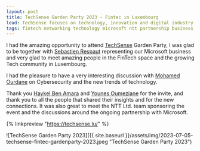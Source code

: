 ```yaml
---
layout: post
title: TechSense Garden Party 2023 - Fintec in Luxembourg
lead: TechSense focuses on technology, innovation and digital industry in Luxembourg and their annual Garden party brings together numerous actors from the tech market with the aim of strengthening relationships between businesses and their customers.
tags: fintech networking technology microsoft ntt partnership business techsense
---
```


I had the amazing opportunity to attend [TechSense](https://techsense.lu/) Garden Party, I was glad to be together with [Sebastien 
Respaut](https://www.linkedin.com/in/srespaut/) representing our 
Microsoft business and very glad to meet amazing people in the FinTech space and the growing Tech community in Luxembourg.

I had the pleasure to have a very interesting discussion with [Mohamed Ourdane](https://www.linkedin.com/in/mohamed-ourdane-7b22149/) on 
Cybersecurity and the new trends of technology.

Thank you [Haykel Ben Amara](https://www.linkedin.com/in/haykel-benamara/) and [Younes 
Oumeziane](https://www.linkedin.com/in/younes-oumeziane-27b82b128/) 
for the invite, and thank you to all the people that shared their insights and for the new 
connections. It was also great to meet the NTT Ltd. team sponsoring the event and the discussions around the ongoing partnership with 
Microsoft.

{% linkpreview "https://techsense.lu/" %}

![TechSense Garden Party 2023]({{ site.baseurl }}/assets/img/2023-07-05-techsense-fintec-gardenparty-2023.jpeg "TechSense Garden Party 2023")
